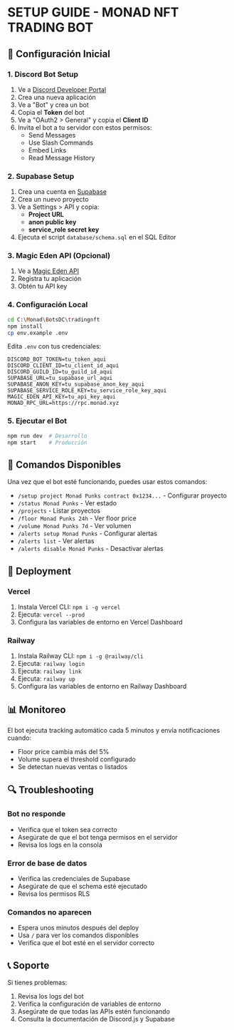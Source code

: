 # SETUP GUIDE - MONAD NFT TRADING BOT

## 🚀 Configuración Inicial

### 1. Discord Bot Setup

1. Ve a [Discord Developer Portal](https://discord.com/developers/applications)
2. Crea una nueva aplicación
3. Ve a "Bot" y crea un bot
4. Copia el **Token** del bot
5. Ve a "OAuth2 > General" y copia el **Client ID**
6. Invita el bot a tu servidor con estos permisos:
   - Send Messages
   - Use Slash Commands
   - Embed Links
   - Read Message History

### 2. Supabase Setup

1. Crea una cuenta en [Supabase](https://supabase.com)
2. Crea un nuevo proyecto
3. Ve a Settings > API y copia:
   - **Project URL**
   - **anon public key**
   - **service_role secret key**
4. Ejecuta el script `database/schema.sql` en el SQL Editor

### 3. Magic Eden API (Opcional)

1. Ve a [Magic Eden API](https://magiceden.io/api)
2. Registra tu aplicación
3. Obtén tu API key

### 4. Configuración Local

```bash
cd C:\Monad\BotsDC\tradingnft
npm install
cp env.example .env
```

Edita `.env` con tus credenciales:

```env
DISCORD_BOT_TOKEN=tu_token_aqui
DISCORD_CLIENT_ID=tu_client_id_aqui
DISCORD_GUILD_ID=tu_guild_id_aqui
SUPABASE_URL=tu_supabase_url_aqui
SUPABASE_ANON_KEY=tu_supabase_anon_key_aqui
SUPABASE_SERVICE_ROLE_KEY=tu_service_role_key_aqui
MAGIC_EDEN_API_KEY=tu_api_key_aqui
MONAD_RPC_URL=https://rpc.monad.xyz
```

### 5. Ejecutar el Bot

```bash
npm run dev  # Desarrollo
npm start    # Producción
```

## 🔧 Comandos Disponibles

Una vez que el bot esté funcionando, puedes usar estos comandos:

- `/setup project Monad Punks contract 0x1234...` - Configurar proyecto
- `/status Monad Punks` - Ver estado
- `/projects` - Listar proyectos
- `/floor Monad Punks 24h` - Ver floor price
- `/volume Monad Punks 7d` - Ver volumen
- `/alerts setup Monad Punks` - Configurar alertas
- `/alerts list` - Ver alertas
- `/alerts disable Monad Punks` - Desactivar alertas

## 🚀 Deployment

### Vercel

1. Instala Vercel CLI: `npm i -g vercel`
2. Ejecuta: `vercel --prod`
3. Configura las variables de entorno en Vercel Dashboard

### Railway

1. Instala Railway CLI: `npm i -g @railway/cli`
2. Ejecuta: `railway login`
3. Ejecuta: `railway link`
4. Ejecuta: `railway up`
5. Configura las variables de entorno en Railway Dashboard

## 📊 Monitoreo

El bot ejecuta tracking automático cada 5 minutos y envía notificaciones cuando:
- Floor price cambia más del 5%
- Volume supera el threshold configurado
- Se detectan nuevas ventas o listados

## 🔍 Troubleshooting

### Bot no responde
- Verifica que el token sea correcto
- Asegúrate de que el bot tenga permisos en el servidor
- Revisa los logs en la consola

### Error de base de datos
- Verifica las credenciales de Supabase
- Asegúrate de que el schema esté ejecutado
- Revisa los permisos RLS

### Comandos no aparecen
- Espera unos minutos después del deploy
- Usa `/` para ver los comandos disponibles
- Verifica que el bot esté en el servidor correcto

## 📞 Soporte

Si tienes problemas:
1. Revisa los logs del bot
2. Verifica la configuración de variables de entorno
3. Asegúrate de que todas las APIs estén funcionando
4. Consulta la documentación de Discord.js y Supabase



